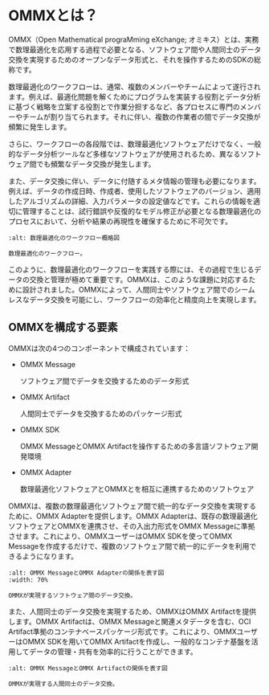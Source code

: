 # OMMXとは？

OMMX（Open Mathematical prograMming eXchange; オミキス）とは、実務で数理最適化を応用する過程で必要となる、ソフトウェア間や人間同士のデータ交換を実現するためのオープンなデータ形式と、それを操作するためのSDKの総称です。

数理最適化のワークフローは、通常、複数のメンバーやチームによって遂行されます。例えば、最適化問題を解くためにプログラムを実装する役割とデータ分析に基づく戦略を立案する役割とで作業分担するなど、各プロセスに専門のメンバーやチームが割り当てられます。それに伴い、複数の作業者の間でデータ交換が頻繁に発生します。

さらに、ワークフローの各段階では、数理最適化ソフトウェアだけでなく、一般的なデータ分析ツールなど多様なソフトウェアが使用されるため、異なるソフトウェア間でも頻繁なデータ交換が発生します。

また、データ交換に伴い、データに付随するメタ情報の管理も必要になります。例えば、データの作成日時、作成者、使用したソフトウェアのバージョン、適用したアルゴリズムの詳細、入力パラメータの設定値などです。これらの情報を適切に管理することは、試行錯誤や反復的なモデル修正が必要となる数理最適化のプロセスにおいて、分析や結果の再現性を確保するために不可欠です。

```{figure} ./assets/introduction_01.png
:alt: 数理最適化のワークフロー概略図

数理最適化のワークフロー。
```

このように、数理最適化のワークフローを実践する際には、その過程で生じるデータの交換と管理が極めて重要です。OMMXは、このような課題に対応するために設計されました。OMMXによって、人間同士やソフトウェア間でのシームレスなデータ交換を可能にし、ワークフローの効率化と精度向上を実現します。

## OMMXを構成する要素

OMMXは次の4つのコンポーネントで構成されています：

- OMMX Message
    
    ソフトウェア間でデータを交換するためのデータ形式
    
- OMMX Artifact
    
    人間同士でデータを交換するためのパッケージ形式
    
- OMMX SDK
    
    OMMX MessageとOMMX Artifactを操作するための多言語ソフトウェア開発環境
    
- OMMX Adapter
    
    数理最適化ソフトウェアとOMMXとを相互に連携するためのソフトウェア
    

OMMXは、複数の数理最適化ソフトウェア間で統一的なデータ交換を実現するために、OMMX Adapterを提供します。OMMX Adapterは、既存の数理最適化ソフトウェアとOMMXを連携させ、その入出力形式をOMMX Messageに準拠させます。これにより、OMMXユーザーはOMMX SDKを使ってOMMX Messageを作成するだけで、複数のソフトウェア間で統一的にデータを利用できるようになります。

```{figure} ./assets/introduction_02.png
:alt: OMMX MessageとOMMX Adapterの関係を表す図
:width: 70%

OMMXが実現するソフトウェア間のデータ交換。
```

また、人間同士のデータ交換を実現するため、OMMXはOMMX Artifactを提供します。OMMX Artifactは、OMMX Messageと関連メタデータを含む、OCI Artifact準拠のコンテナベースパッケージ形式です。これにより、OMMXユーザーはOMMX SDKを用いてOMMX Artifactを作成し、一般的なコンテナ基盤を活用してデータの管理・共有を効率的に行うことができます。

```{figure} ./assets/introduction_03.png
:alt: OMMX MessageとOMMX Artifactの関係を表す図

OMMXが実現する人間同士のデータ交換。
```
